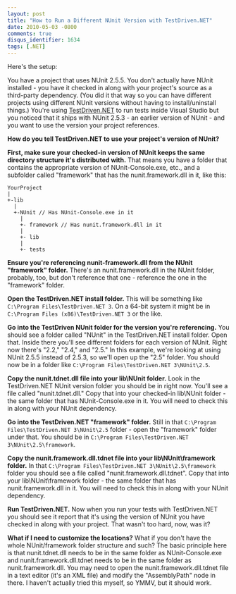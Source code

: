 ```yaml
---
layout: post
title: "How to Run a Different NUnit Version with TestDriven.NET"
date: 2010-05-03 -0800
comments: true
disqus_identifier: 1634
tags: [.NET]
---
```

Here's the setup:

You have a project that uses NUnit 2.5.5. You don't actually have NUnit
installed - you have it checked in along with your project's source as a
third-party dependency. (You did it that way so you can have different
projects using different NUnit versions without having to
install/uninstall things.) You're using
[TestDriven.NET](http://www.testdriven.net) to run tests inside Visual
Studio but you noticed that it ships with NUnit 2.5.3 - an earlier
version of NUnit - and you want to use the version your project
references.

**How do you tell TestDriven.NET to use your project's version of
NUnit?**

**First, make sure your checked-in version of NUnit keeps the same
directory structure it's distributed with.** That means you have a
folder that contains the appropriate version of NUnit-Console.exe, etc.,
and a subfolder called "framework" that has the nunit.framework.dll in
it, like this:

    YourProject
    |
    +-lib
      |
      +-NUnit // Has NUnit-Console.exe in it
        |
        +- framework // Has nunit.framework.dll in it
        |
        +- lib
        |
        +- tests

**Ensure you're referencing nunit-framework.dll from the NUnit
"framework" folder.** There's an nunit.framework.dll in the NUnit
folder, probably, too, but don't reference that one - reference the one
in the "framework" folder.

**Open the TestDriven.NET install folder.** This will be something like
`C:\Program Files\TestDriven.NET 3`. On a 64-bit system it might be in
`C:\Program Files (x86)\TestDriven.NET 3` or the like.

**Go into the TestDriven NUnit folder for the version you're
referencing.** You should see a folder called "NUnit" in the
TestDriven.NET install folder. Open that. Inside there you'll see
different folders for each version of NUnit. Right now there's "2.2,"
"2.4," and "2.5." In this example, we're looking at using NUnit 2.5.5
instead of 2.5.3, so we'll open up the "2.5" folder. You should now be
in a folder like `C:\Program Files\TestDriven.NET 3\NUnit\2.5`.

**Copy the nunit.tdnet.dll file into your lib\\NUnit folder.** Look in
the TestDriven.NET NUnit version folder you should be in right now.
You'll see a file called "nunit.tdnet.dll." Copy that into your
checked-in lib\\NUnit folder - the same folder that has
NUnit-Console.exe in it. You will need to check this in along with your
NUnit dependency.

**Go into the TestDriven.NET "framework" folder.** Still in that
`C:\Program Files\TestDriven.NET 3\NUnit\2.5` folder - open the
"framework" folder under that. You should be in
`C:\Program Files\TestDriven.NET 3\NUnit\2.5\framework`.

**Copy the nunit.framework.dll.tdnet file into your
lib\\NUnit\\framework folder.** In that
`C:\Program Files\TestDriven.NET 3\NUnit\2.5\framework` folder you
should see a file called "nunit.framework.dll.tdnet". Copy that into
your lib\\NUnit\\framework folder - the same folder that has
nunit.framework.dll in it. You will need to check this in along with
your NUnit dependency.

**Run TestDriven.NET.** Now when you run your tests with TestDriven.NET
you should see it report that it's using the version of NUnit you have
checked in along with your project. That wasn't too hard, now, was it?

**What if I need to customize the locations?** What if you don't have
the whole NUnit/framework folder structure and such? The basic principle
here is that nunit.tdnet.dll needs to be in the same folder as
NUnit-Console.exe and nunit.framework.dll.tdnet needs to be in the same
folder as nunit.framework.dll. You may need to open the
nunit.framework.dll.tdnet file in a text editor (it's an XML file) and
modify the "AssemblyPath" node in there. I haven't actually tried this
myself, so YMMV, but it should work.

